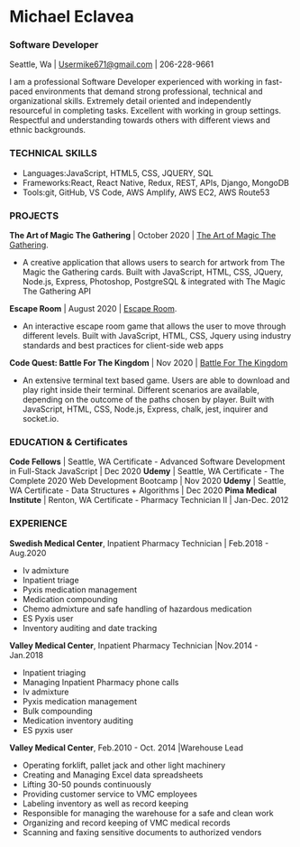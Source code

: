 # **Michael Eclavea**

### Software Developer

Seattle, Wa | Usermike671@gmail.com | 206-228-9661

I am a professional Software Developer experienced with working in fast-paced environments that demand strong professional, technical and organizational skills. Extremely detail oriented and independently resourceful in completing tasks. Excellent with working in group settings. Respectful and understanding towards others with different views and ethnic backgrounds.

### TECHNICAL SKILLS
- Languages:JavaScript, HTML5, CSS, JQUERY, SQL
- Frameworks:React, React Native, Redux, REST, APIs, Django, MongoDB
- Tools:git, GitHub, VS Code, AWS Amplify, AWS EC2, AWS Route53

### PROJECTS
**The Art of Magic The Gathering** | October 2020 | [The Art of Magic The Gathering](https://the-art-of-magic-the-gathering.herokuapp.com/).
- A creative application that allows users to search for artwork from The Magic the Gathering cards.
 Built with JavaScript, HTML, CSS, JQuery, Node.js, Express, Photoshop, PostgreSQL & integrated with The Magic The Gathering API

**Escape Room** | August 2020 | [Escape Room](https://kmac1027.github.io/escape-room-game/).
- An interactive escape room game that allows the user to move through different levels.
Built with JavaScript, HTML, CSS, Jquery using industry standards and best practices for client-side web apps

**Code Quest: Battle For The Kingdom** | Nov 2020 | [Battle For The Kingdom](https://github.com/code-heros-quest/battle-for-the-kingdom)
- An extensive terminal text based game. Users are able to download and play right inside their terminal. Different scenarios are available, depending on the outcome of the paths chosen by player. 
Built with JavaScript, HTML, CSS, Node.js, Express, chalk, jest, inquirer and socket.io.


### EDUCATION & Certificates
**Code Fellows** | Seattle, WA
 Certificate - Advanced Software Development in Full-Stack JavaScript | Dec 2020
 **Udemy** | Seattle, WA
 Certificate - The Complete 2020 Web Development Bootcamp | Nov 2020
**Udemy** | Seattle, WA
 Certificate - Data Structures + Algorithms | Dec 2020
**Pima Medical Institute** | Renton, WA
 Certificate - Pharmacy Technician II | Jan-Dec. 2012

### EXPERIENCE
 **Swedish Medical Center**, Inpatient Pharmacy Technician | Feb.2018 - Aug.2020
- Iv admixture
- Inpatient triage
- Pyxis medication management
- Medication compounding
- Chemo admixture and safe handling of hazardous medication
- ES Pyxis user
- Inventory auditing and date tracking 

 **Valley Medical Center**, Inpatient Pharmacy Technician |Nov.2014 - Jan.2018
- Inpatient triaging
- Managing Inpatient Pharmacy phone calls
- Iv admixture
- Pyxis medication management
- Bulk compounding
- Medication inventory auditing
- ES pyxis user

**Valley Medical Center**, Feb.2010 - Oct. 2014 |Warehouse Lead
- Operating forklift, pallet jack and other light machinery
- Creating and Managing Excel data spreadsheets
- Lifting 30-50 pounds continuously
- Providing customer service to VMC employees
- Labeling inventory as well as record keeping
- Responsible for managing the warehouse for a safe and clean work
- Organizing and record keeping of VMC medical records
- Scanning and faxing sensitive documents to authorized vendors

